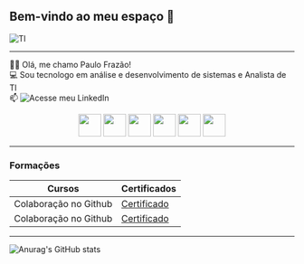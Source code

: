 ## Bem-vindo ao meu espaço 👋


![TI](https://media3.giphy.com/media/v1.Y2lkPTc5MGI3NjExMm9sMTNncW51bXAxeHc3ZGdnejQ5MWEyYm5nYTQ1bzR6OXAxZHFwNiZlcD12MV9pbnRlcm5hbF9naWZfYnlfaWQmY3Q9Zw/iIqmM5tTjmpOB9mpbn/giphy.webp)

-----------------

👩‍💻 Olá, me chamo Paulo Frazão! <br>
💻 Sou tecnologo em análise e desenvolvimento de sistemas e Analista de TI <br>
📫 ![Acesse meu LinkedIn](https://www.linkedin.com/in/paulofraz%C3%A3o1999/) <br>


<center>


<img src="https://cdn.jsdelivr.net/gh/devicons/devicon@latest/icons/linux/linux-original.svg" width= "40px"> <img src="https://cdn.jsdelivr.net/gh/devicons/devicon@latest/icons/windows11/windows11-original.svg" width="40px"> <img src="https://cdn.jsdelivr.net/gh/devicons/devicon@latest/icons/grafana/grafana-original-wordmark.svg" width="40px"> <img src="https://cdn.jsdelivr.net/gh/devicons/devicon@latest/icons/mysql/mysql-original-wordmark.svg" width="40px"> <img src="https://cdn.jsdelivr.net/gh/devicons/devicon@latest/icons/python/python-original-wordmark.svg" width="40px"> <img src="https://cdn.jsdelivr.net/gh/devicons/devicon@latest/icons/javascript/javascript-original.svg" width="40px">

</center>

--------------

### Formações

| Cursos | Certificados |
|-------- | ------------ |
|Colaboração no Github | [Certificado](https://www.dio.me/certificate/8MG65YJG/share)
|Colaboração no Github | [Certificado](https://www.dio.me/certificate/8MG65YJG/share)

----------

![Anurag's GitHub stats](https://github-readme-stats.vercel.app/api?username=anuraghazra&show_icons=true&theme=radical)


<!--
**paulolgfrazao/paulolgfrazao** is a ✨ _special_ ✨ repository because its `README.md` (this file) appears on your GitHub profile.

Here are some ideas to get you started:

- 🔭 I’m currently working on ...
- 🌱 I’m currently learning ...
- 👯 I’m looking to collaborate on ...
- 🤔 I’m looking for help with ...
- 💬 Ask me about ...
- 📫 How to reach me: ...
- 😄 Pronouns: ...
- ⚡ Fun fact: ...
-->
